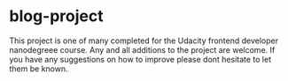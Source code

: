 # blog-project


This project is one of many completed for the Udacity frontend developer nanodegreee course.
Any and all additions to the project are welcome. 
If you have any suggestions on how to improve please dont hesitate to let them be known.
